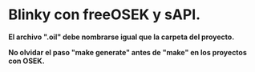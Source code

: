 # Blinky con freeOSEK y sAPI. 

**El archivo ".oil" debe nombrarse igual que la carpeta del proyecto.**

**No olvidar el paso "make generate" antes de "make" en los proyectos con OSEK.**
